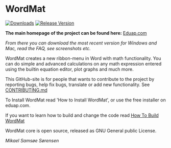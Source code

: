 # WordMat
[![Downloads](https://img.shields.io/github/downloads/Eduap-com/WordMat/total.svg)](https://github.com/Eduap-com/WordMat/releases)
[![Release Version](https://img.shields.io/github/release/Eduap-com/WordMat)](https://github.com/Eduap-com/WordMat/releases/latest)

**The main homepage of the project can be found here:** [Eduap.com](http://www.eduap.com)

*From there you can download the most recent version for Windows and Mac, read the FAQ, see screenshots etc.*

WordMat creates a new ribbon-menu in Word with math functionality. You can do simple and advanced calculations on any math expression entered using the builtin equation editor, plot graphs and much more.

This GitHub-site is for people that wants to contribute to the project by reporting bugs, help fix bugs, translate or add new functionality.
See [CONTRIBUTING.md](https://github.com/Eduap-com/WordMat/blob/master/CONTRIBUTING.md)

To Install WordMat read 'How to Install WordMat', or use the free installer on eduap.com.

If you want to learn how to build and change the code read [How To Build WordMat](https://github.com/Eduap-com/WordMat/blob/master/How%20to%20build%20WordMat.md)

WordMat core is open source, released as GNU General public License.

*Mikael Samsøe Sørensen*

